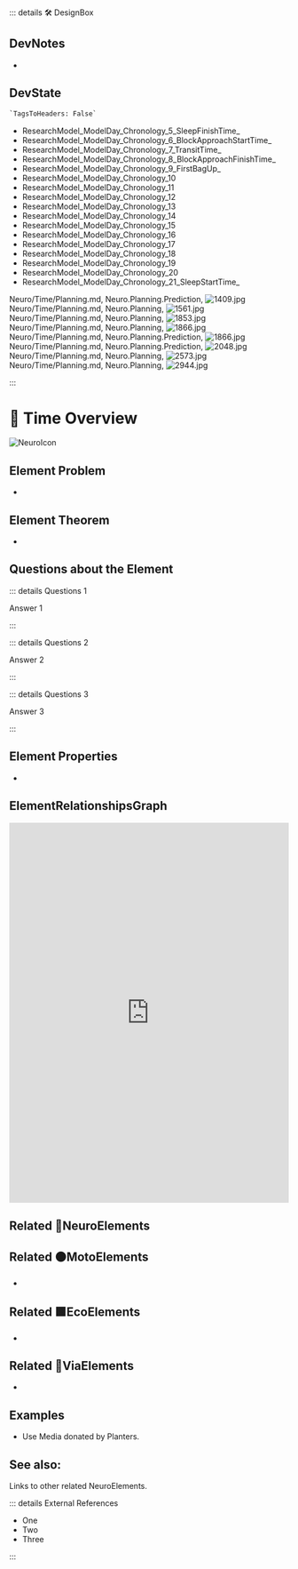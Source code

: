 ::: details 🛠 <dev>DesignBox</dev>

## DevNotes

-

## DevState

```py
`TagsToHeaders: False`
```


- ResearchModel_ModelDay_Chronology_5_SleepFinishTime_
- ResearchModel_ModelDay_Chronology_6_BlockApproachStartTime_
- ResearchModel_ModelDay_Chronology_7_TransitTime_
- ResearchModel_ModelDay_Chronology_8_BlockApproachFinishTime_
- ResearchModel_ModelDay_Chronology_9_FirstBagUp_
- ResearchModel_ModelDay_Chronology_10
- ResearchModel_ModelDay_Chronology_11
- ResearchModel_ModelDay_Chronology_12
- ResearchModel_ModelDay_Chronology_13
- ResearchModel_ModelDay_Chronology_14
- ResearchModel_ModelDay_Chronology_15
- ResearchModel_ModelDay_Chronology_16
- ResearchModel_ModelDay_Chronology_17
- ResearchModel_ModelDay_Chronology_18
- ResearchModel_ModelDay_Chronology_19
- ResearchModel_ModelDay_Chronology_20
- ResearchModel_ModelDay_Chronology_21_SleepStartTime_  

Neuro/Time/Planning.md, <dev>Neuro.Planning.Prediction</dev>, ![1409.jpg](/PaperPhoto/1409.jpg)
Neuro/Time/Planning.md, <dev>Neuro.Planning</dev>, ![1561.jpg](/PaperPhoto/1561.jpg)
Neuro/Time/Planning.md, <dev>Neuro.Planning</dev>, ![1853.jpg](/PaperPhoto/1853.jpg)
Neuro/Time/Planning.md, <dev>Neuro.Planning</dev>, ![1866.jpg](/PaperPhoto/1866.jpg)
Neuro/Time/Planning.md, <dev>Neuro.Planning.Prediction</dev>, ![1866.jpg](/PaperPhoto/1866.jpg)
Neuro/Time/Planning.md, <dev>Neuro.Planning.Prediction</dev>, ![2048.jpg](/PaperPhoto/2048.jpg)
Neuro/Time/Planning.md, <dev>Neuro.Planning</dev>, ![2573.jpg](/PaperPhoto/2573.jpg)
Neuro/Time/Planning.md, <dev>Neuro.Planning</dev>, ![2944.jpg](/PaperPhoto/2944.jpg)

:::

# 💜 <neuro>Time Overview </neuro>

![NeuroIcon](/Neuro/Neuro_Icon.png)

## Element Problem

-

## Element Theorem

-

## Questions about the Element

::: details Questions 1

Answer 1

:::

::: details Questions 2

Answer 2

:::

::: details Questions 3

Answer 3

:::

## Element Properties

-

## ElementRelationshipsGraph

<iframe
    width="100%"
    height="684"
    frameborder="0"
    src="https://observablehq.com/embed/@d3/force-directed-graph/2?cells=chart"
></iframe>

## Related 💜<neuro>NeuroElements</neuro>

## Related 🟠<moto>MotoElements</moto>

-

## Related 🟩<eco>EcoElements</eco>

-

## Related 🔻<via>ViaElements</via>

-

## Examples

- Use Media donated by Planters.

## See also:

Links to other related NeuroElements.

::: details External References

- One
- Two
- Three

:::
